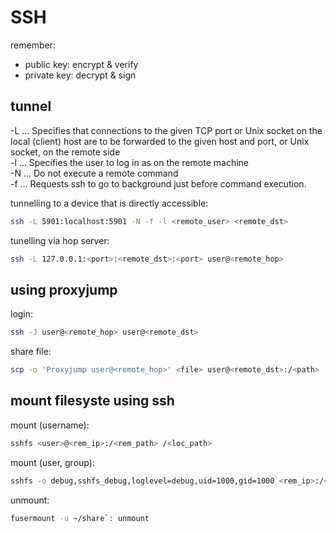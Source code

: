 # SSH
remember:  
- public key: encrypt & verify
- private key: decrypt & sign

## tunnel
-L … Specifies that connections to the given TCP port or Unix socket on the local (client) host are to be forwarded to the given host and port, or Unix socket, on the remote side  
-l … Specifies the user to log in as on the remote machine  
-N … Do not execute a remote command  
-f … Requests ssh to go to background just before command execution.  

tunnelling to a device that is directly accessible:
```sh
ssh -L 5901:localhost:5901 -N -f -l <remote_user> <remote_dst>
```

tunelling via hop server:
```sh
ssh -L 127.0.0.1:<port>:<remote_dst>:<port> user@<remote_hop>
```

## using proxyjump
login:
```sh
ssh -J user@<remote_hop> user@<remote_dst>
```

share file:
```sh
scp -o 'Proxyjump user@<remote_hop>' <file> user@<remote_dst>:/<path>
```

## mount filesyste using ssh
mount (username):
```sh
sshfs <user>@<rem_ip>:/<rem_path> /<loc_path>
```

mount (user, group):
```sh
sshfs -o debug,sshfs_debug,loglevel=debug,uid=1000,gid=1000 <rem_ip>:/<rem_path> /<loc_path>
```

unmount:
```sh
fusermount -u ~/share`: unmount
```